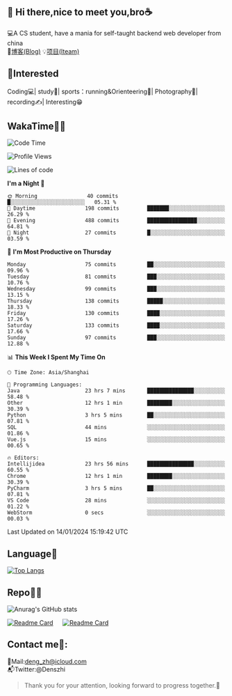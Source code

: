 👋 Hi there,nice to meet you,bro☕
---
💻A CS student, have a mania for self-taught backend web developer from china   
📌[博客(Blog)](https://github.com/HealUP/MyBlog)
💡[项目(Iteam)](https://healup.github.io/)

 <!-- waka-box start -->
 <!-- waka-box end -->
 
🧲**Interested**
--
Coding💻| study📖| sports：running&Orienteering🏃‍| Photography📸| recording✍️| Interesting😁

WakaTime👨‍💻
---
<!--START_SECTION:waka-->
![Code Time](http://img.shields.io/badge/Code%20Time-562%20hrs%2010%20mins-blue)

![Profile Views](http://img.shields.io/badge/Profile%20Views-5-blue)

![Lines of code](https://img.shields.io/badge/From%20Hello%20World%20I%27ve%20Written-205.0%20thousand%20lines%20of%20code-blue)

**I'm a Night 🦉** 

```text
🌞 Morning                40 commits          █░░░░░░░░░░░░░░░░░░░░░░░░   05.31 % 
🌆 Daytime                198 commits         ███████░░░░░░░░░░░░░░░░░░   26.29 % 
🌃 Evening                488 commits         ████████████████░░░░░░░░░   64.81 % 
🌙 Night                  27 commits          █░░░░░░░░░░░░░░░░░░░░░░░░   03.59 % 
```
📅 **I'm Most Productive on Thursday** 

```text
Monday                   75 commits          ██░░░░░░░░░░░░░░░░░░░░░░░   09.96 % 
Tuesday                  81 commits          ███░░░░░░░░░░░░░░░░░░░░░░   10.76 % 
Wednesday                99 commits          ███░░░░░░░░░░░░░░░░░░░░░░   13.15 % 
Thursday                 138 commits         █████░░░░░░░░░░░░░░░░░░░░   18.33 % 
Friday                   130 commits         ████░░░░░░░░░░░░░░░░░░░░░   17.26 % 
Saturday                 133 commits         ████░░░░░░░░░░░░░░░░░░░░░   17.66 % 
Sunday                   97 commits          ███░░░░░░░░░░░░░░░░░░░░░░   12.88 % 
```


📊 **This Week I Spent My Time On** 

```text
🕑︎ Time Zone: Asia/Shanghai

💬 Programming Languages: 
Java                     23 hrs 7 mins       ███████████████░░░░░░░░░░   58.48 % 
Other                    12 hrs 1 min        ████████░░░░░░░░░░░░░░░░░   30.39 % 
Python                   3 hrs 5 mins        ██░░░░░░░░░░░░░░░░░░░░░░░   07.81 % 
SQL                      44 mins             ░░░░░░░░░░░░░░░░░░░░░░░░░   01.86 % 
Vue.js                   15 mins             ░░░░░░░░░░░░░░░░░░░░░░░░░   00.65 % 

🔥 Editors: 
Intellijidea             23 hrs 56 mins      ███████████████░░░░░░░░░░   60.55 % 
Chrome                   12 hrs 1 min        ████████░░░░░░░░░░░░░░░░░   30.39 % 
PyCharm                  3 hrs 5 mins        ██░░░░░░░░░░░░░░░░░░░░░░░   07.81 % 
VS Code                  28 mins             ░░░░░░░░░░░░░░░░░░░░░░░░░   01.22 % 
WebStorm                 0 secs              ░░░░░░░░░░░░░░░░░░░░░░░░░   00.03 % 
```


 Last Updated on 14/01/2024 15:19:42 UTC
<!--END_SECTION:waka-->

Language🚀
---
[![Top Langs](https://github-readme-stats.vercel.app/api/top-langs/?username=HealUP&layout=compact&hide_border=true)](https://github.com/HealUP)

Repo🧑‍💻
---
![Anurag's GitHub stats](https://github-readme-stats.vercel.app/api?username=HealUP&count_private=true&show_icons=true&theme=gruvbox&hide_border=true) 

[![Readme Card](https://github-readme-stats.vercel.app/api/pin/?username=HealUP&repo=InternetEy&theme=transparent)](https://github.com/HealUP/InternetEy) &emsp;
[![Readme Card](https://github-readme-stats.vercel.app/api/pin/?username=HealUP&repo=CampusExperience&theme=transparent)](https://github.com/HealUP/CampusExperience)


Contact me📱:
---
📮Mail:deng_zh@icloud.com  
📬Twitter:@Denszhi  

> Thank you for your attention, looking forward to progress together.🎉

